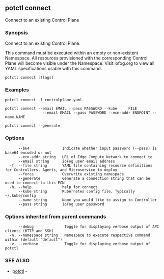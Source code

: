 ## potctl connect

Connect to an existing Control Plane

### Synopsis

Connect to an existing Control Plane.

This command must be executed within an empty or non-existent Namespace.
All resources provisioned with the corresponding Control Plane will become visible under the Namespace.
Visit iofog.org to view all YAML specifications usable with this command.

```
potctl connect [flags]
```

### Examples

```
potctl connect -f controlplane.yaml

potctl connect --email EMAIL --pass PASSWORD --kube     FILE 
                 --email EMAIL --pass PASSWORD --ecn-addr ENDPOINT --name NAME

potctl connect --generate
```

### Options

```
      --b64               Indicate whether input password (--pass) is base64 encoded or not
      --ecn-addr string   URL of Edge Compute Network to connect to
      --email string      ioFog user email address
  -f, --file string       YAML file containing resource definitions for Controllers, Agents, and Microservice to deploy
      --force             Overwrite existing namespace
      --generate          Generate a connection string that can be used to connect to this ECN
  -h, --help              help for connect
      --kube string       Kubernetes config file. Typically ~/.kube/config
      --name string       Name you would like to assign to Controller
      --pass string       ioFog user password
```

### Options inherited from parent commands

```
      --debug              Toggle for displaying verbose output of API clients (HTTP and SSH)
  -n, --namespace string   Namespace to execute respective command within (default "default")
  -v, --verbose            Toggle for displaying verbose output of potctl
```

### SEE ALSO

* [potctl](potctl.md)	 - 


